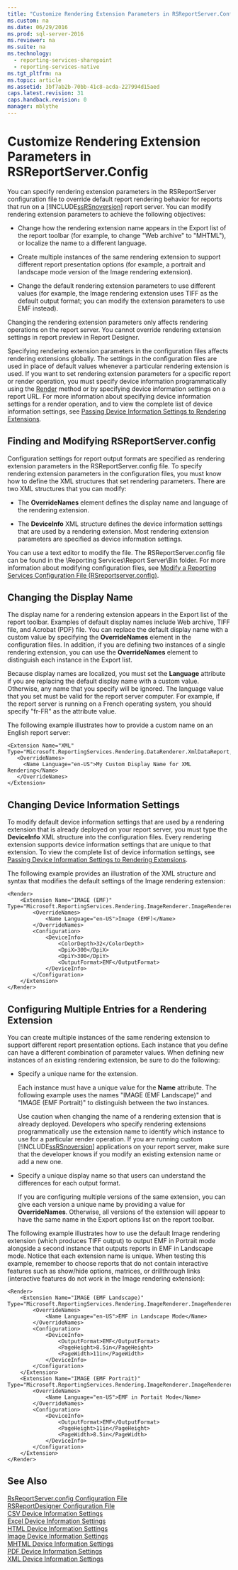 ```yaml
---
title: "Customize Rendering Extension Parameters in RSReportServer.Config"
ms.custom: na
ms.date: 06/29/2016
ms.prod: sql-server-2016
ms.reviewer: na
ms.suite: na
ms.technology: 
  - reporting-services-sharepoint
  - reporting-services-native
ms.tgt_pltfrm: na
ms.topic: article
ms.assetid: 3bf7ab2b-70bb-41c8-acda-227994d15aed
caps.latest.revision: 31
caps.handback.revision: 0
manager: mblythe
---
```

# Customize Rendering Extension Parameters in RSReportServer.Config
  You can specify rendering extension parameters in the RSReportServer configuration file to override default report rendering behavior for reports that run on a [!INCLUDE[ssRSnoversion](../../Topics/TopicNameContainA/tokens/ssRSnoversion_md.md)] report server. You can modify rendering extension parameters to achieve the following objectives:  
  
-   Change how the rendering extension name appears in the Export list of the report toolbar (for example, to change "Web archive" to "MHTML"), or localize the name to a different language.  
  
-   Create multiple instances of the same rendering extension to support different report presentation options (for example, a portrait and landscape mode version of the Image rendering extension).  
  
-   Change the default rendering extension parameters to use different values (for example, the Image rendering extension uses TIFF as the default output format; you can modify the extension parameters to use EMF instead).  
  
 Changing the rendering extension parameters only affects rendering operations on the report server. You cannot override rendering extension settings in report preview in Report Designer.  
  
 Specifying rendering extension parameters in the configuration files affects rendering extensions globally. The settings in the configuration files are used in place of default values whenever a particular rendering extension is used. If you want to set rendering extension parameters for a specific report or render operation, you must specify device information programmatically using the [Render](assetId:///M:ReportExecution2005.ReportExecutionService.Render(System.String,System.String,System.String@,System.String@,System.String@,ReportExecution2005.Warning[]@,System.String[]@)) method or by specifying device information settings on a report URL. For more information about specifying device information settings for a render operation, and to view the complete list of device information settings, see [Passing Device Information Settings to Rendering Extensions](../Topic/Passing%20Device%20Information%20Settings%20to%20Rendering%20Extensions.md).  
  
## Finding and Modifying RSReportServer.config  
 Configuration settings for report output formats are specified as rendering extension parameters in the RSReportServer.config file. To specify rendering extension parameters in the configuration files, you must know how to define the XML structures that set rendering parameters. There are two XML structures that you can modify:  
  
-   The **OverrideNames** element defines the display name and language of the rendering extension.  
  
-   The **DeviceInfo** XML structure defines the device information settings that are used by a rendering extension. Most rendering extension parameters are specified as device information settings.  
  
 You can use a text editor to modify the file. The RSReportServer.config file can be found in the \Reporting Services\Report Server\Bin folder. For more information about modifying configuration files, see [Modify a Reporting Services Configuration File &#40;RSreportserver.config&#41;](../../Topics/TopicNameContainA/Modify-a-Reporting-Services-Configuration-File--RSreportserver.config-.md).  
  
## Changing the Display Name  
 The display name for a rendering extension appears in the Export list of the report toolbar. Examples of default display names include Web archive, TIFF file, and Acrobat (PDF) file. You can replace the default display name with a custom value by specifying the **OverrideNames** element in the configuration files. In addition, if you are defining two instances of a single rendering extension, you can use the **OverrideNames** element to distinguish each instance in the Export list.  
  
 Because display names are localized, you must set the **Language** attribute if you are replacing the default display name with a custom value. Otherwise, any name that you specify will be ignored. The language value that you set must be valid for the report server computer. For example, if the report server is running on a French operating system, you should specify "fr-FR" as the attribute value.  
  
 The following example illustrates how to provide a custom name on an English report server:  
  
```  
<Extension Name="XML" Type="Microsoft.ReportingServices.Rendering.DataRenderer.XmlDataReport,Microsoft.ReportingServices.DataRendering">  
   <OverrideNames>  
     <Name Language="en-US">My Custom Display Name for XML Rendering</Name>  
   </OverrideNames>  
</Extension>  
```  
  
## Changing Device Information Settings  
 To modify default device information settings that are used by a rendering extension that is already deployed on your report server, you must type the **DeviceInfo** XML structure into the configuration files. Every rendering extension supports device information settings that are unique to that extension. To view the complete list of device information settings, see [Passing Device Information Settings to Rendering Extensions](../Topic/Passing%20Device%20Information%20Settings%20to%20Rendering%20Extensions.md).  
  
 The following example provides an illustration of the XML structure and syntax that modifies the default settings of the Image rendering extension:  
  
```  
<Render>  
    <Extension Name="IMAGE (EMF)" Type="Microsoft.ReportingServices.Rendering.ImageRenderer.ImageRenderer,Microsoft.ReportingServices.ImageRendering">  
        <OverrideNames>  
            <Name Language="en-US">Image (EMF)</Name>  
        </OverrideNames>  
        <Configuration>  
            <DeviceInfo>  
                <ColorDepth>32</ColorDepth>  
                <DpiX>300</DpiX>  
                <DpiY>300</DpiY>  
                <OutputFormat>EMF</OutputFormat>  
            </DeviceInfo>  
        </Configuration>  
    </Extension>  
</Render>  
```  
  
## Configuring Multiple Entries for a Rendering Extension  
 You can create multiple instances of the same rendering extension to support different report presentation options. Each instance that you define can have a different combination of parameter values. When defining new instances of an existing rendering extension, be sure to do the following:  
  
-   Specify a unique name for the extension.  
  
     Each instance must have a unique value for the **Name** attribute. The following example uses the names "IMAGE (EMF Landscape)" and "IMAGE (EMF Portrait)" to distinguish between the two instances.  
  
     Use caution when changing the name of a rendering extension that is already deployed. Developers who specify rendering extensions programmatically use the extension name to identify which instance to use for a particular render operation. If you are running custom [!INCLUDE[ssRSnoversion](../../Topics/TopicNameContainA/tokens/ssRSnoversion_md.md)] applications on your report server, make sure that the developer knows if you modify an existing extension name or add a new one.  
  
-   Specify a unique display name so that users can understand the differences for each output format.  
  
     If you are configuring multiple versions of the same extension, you can give each version a unique name by providing a value for **OverrideNames**. Otherwise, all versions of the extension will appear to have the same name in the Export options list on the report toolbar.  
  
 The following example illustrates how to use the default Image rendering extension (which produces TIFF output) to output EMF in Portrait mode alongside a second instance that outputs reports in EMF in Landscape mode. Notice that each extension name is unique. When testing this example, remember to choose reports that do not contain interactive features such as show/hide options, matrices, or drillthrough links (interactive features do not work in the Image rendering extension):  
  
```  
<Render>  
    <Extension Name="IMAGE (EMF Landscape)" Type="Microsoft.ReportingServices.Rendering.ImageRenderer.ImageRenderer,Microsoft.ReportingServices.ImageRendering">  
        <OverrideNames>  
            <Name Language="en-US">EMF in Landscape Mode</Name>  
        </OverrideNames>  
        <Configuration>  
            <DeviceInfo>  
                <OutputFormat>EMF</OutputFormat>  
                <PageHeight>8.5in</PageHeight>  
                <PageWidth>11in</PageWidth>  
            </DeviceInfo>  
        </Configuration>  
    </Extension>  
    <Extension Name="IMAGE (EMF Portrait)" Type="Microsoft.ReportingServices.Rendering.ImageRenderer.ImageRenderer,Microsoft.ReportingServices.ImageRendering">  
        <OverrideNames>  
            <Name Language="en-US">EMF in Portait Mode</Name>  
        </OverrideNames>  
        <Configuration>  
            <DeviceInfo>  
                <OutputFormat>EMF</OutputFormat>  
                <PageHeight>11in</PageHeight>  
                <PageWidth>8.5in</PageWidth>  
            </DeviceInfo>  
        </Configuration>  
    </Extension>  
</Render>  
```  
  
## See Also  
 [RsReportServer.config Configuration File](../../Topics/TopicNameNotContainA/RsReportServer.config-Configuration-File.md)   
 [RSReportDesigner Configuration File](../../Topics/TopicNameNotContainA/RSReportDesigner-Configuration-File.md)   
 [CSV Device Information Settings](../../Topics/TopicNameNotContainA/CSV-Device-Information-Settings.md)   
 [Excel Device Information Settings](../../Topics/TopicNameNotContainA/Excel-Device-Information-Settings.md)   
 [HTML Device Information Settings](../../Topics/TopicNameNotContainA/HTML-Device-Information-Settings.md)   
 [Image Device Information Settings](../../Topics/TopicNameNotContainA/Image-Device-Information-Settings.md)   
 [MHTML Device Information Settings](../../Topics/TopicNameNotContainA/MHTML-Device-Information-Settings.md)   
 [PDF Device Information Settings](../../Topics/TopicNameNotContainA/PDF-Device-Information-Settings.md)   
 [XML Device Information Settings](../../Topics/TopicNameNotContainA/XML-Device-Information-Settings.md)  
  
  